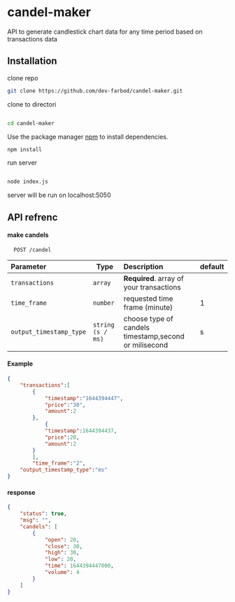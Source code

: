 # candel-maker
API to generate candlestick chart data for any time period based on transactions data

## Installation

clone repo

```bash
git clone https://github.com/dev-farbod/candel-maker.git

```

clone to directori

```bash

cd candel-maker

```

Use the package manager [npm](https://nodejs.org/) to install dependencies.

```bash
npm install

```

run server

```bash

node index.js

```
server will be run on localhost:5050

## API refrenc

#### make candels

```http
  POST /candel
```
| Parameter               | Type              | Description                                           | default|
| :---------------------- | ----------------  | :-----------------------------------------------------|--------|
| `transactions`          | `array`           | **Required**. array of your transactions              |        |
| `time_frame`            | `number`          |  requested time frame (minute)                        |      1 |
| `output_timestamp_type` | `string (s / ms)` |  choose type of candels timestamp,second or milisecond|      s |

#### Example


```json
{
	"transactions":[
		{
			"timestamp":"1644394447",
			"price":"30",
			"amount":2
		},
			{
			"timestamp":1644394437,
			"price":20,
			"amount":2
		}
		],
		"time_frame":"2",
    "output_timestamp_type":"ms"
}

```

#### response

```json
{
    "status": true,
    "msg": "",
    "candels": [
        {
            "open": 20,
            "close": 30,
            "high": 30,
            "low": 20,
            "time": 1644394447000,
            "volume": 4
        }
    ]
}
```




